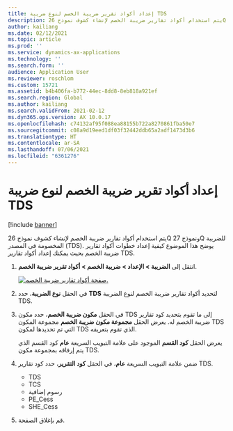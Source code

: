 ```yaml
---
title: إعداد أكواد تقرير ضريبة الخصم لنوع ضريبة TDS
description: يتم استخدام أكواد تقارير ضريبة الخصم لإنشاء كشوف نموذج 26Q ونموذج 27Q للضريبة المخصومة في المصدر (TDS). يوضح هذا الموضوع كيفية إعداد خطوات أكواد تقارير ضريبة الخصم بحيث يمكنك إعداد أكواد تقارير TDS.
author: kailiang
ms.date: 02/12/2021
ms.topic: article
ms.prod: ''
ms.service: dynamics-ax-applications
ms.technology: ''
ms.search.form: ''
audience: Application User
ms.reviewer: roschlom
ms.custom: 15721
ms.assetid: b4b406fa-b772-44ec-8dd8-8eb818a921ef
ms.search.region: Global
ms.author: kailiang
ms.search.validFrom: 2021-02-12
ms.dyn365.ops.version: AX 10.0.17
ms.openlocfilehash: c74132af95f088ea88155b722a8270861fba50e7
ms.sourcegitcommit: c08a9d19eed1df03f32442ddb65a2adf1473d3b6
ms.translationtype: HT
ms.contentlocale: ar-SA
ms.lasthandoff: 07/06/2021
ms.locfileid: "6361276"
---
```

# <a name="set-up-withholding-tax-reporting-codes-for-the-tds-tax-type"></a>إعداد أكواد تقرير ضريبة الخصم لنوع ضريبة TDS

[!include [banner](../includes/banner.md)]

يتم استخدام أكواد تقارير ضريبة الخصم لإنشاء كشوف نموذج 26Q ونموذج 27Q للضريبة المخصومة في المصدر (TDS). يوضح هذا الموضوع كيفية إعداد خطوات أكواد تقارير ضريبة الخصم بحيث يمكنك إعداد أكواد تقارير TDS.

1. انتقل إلى **الضريبة \> الإعداد \> ضريبة الخصم \> أكواد تقرير ضريبة الخصم**.

    [![صفحة أكواد تقارير ضريبة الخصم.](./media/apac-ind-TDS-16.png)](./media/apac-ind-TDS-16.png)

2. في الحقل **نوع الضريبة**، حدد **TDS** لتحديد أكواد تقارير ضريبة الخصم لنوع الضريبة TDS.
3. في الحقل **مكون ضريبة الخصم**، حدد مكون TDS إلى ما تقوم بتحديد كود تقارير ضريبة الخصم له. يعرض الحقل **مجموعة مكون ضريبة الخصم** مجموعة المكون TDS التي تم تحديدها لمكون TDS الذي تقوم بتعريفه.

    يعرض الحقل **كود القسم** الموجود على علامة التبويب السريعة **عام** كود القسم الذي يتم إرفاقه بمجموعة مكون TDS.

4. ضمن علامة التبويب السريعة **عام**، في الحقل **كود التقرير**، حدد كود تقارير TDS.

    - TDS
    - TCS
    - رسوم إضافية
    - PE\_Cess
    - SHE\_Cess

5. قم بإغلاق الصفحة.

